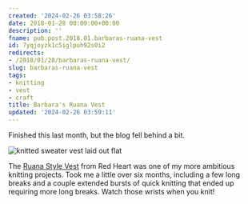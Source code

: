 ```yaml
---
created: '2024-02-26 03:58:26'
date: 2018-01-28 00:00:00+00:00
description: ''
fname: pub.post.2018.01.barbaras-ruana-vest
id: 7yqjoyzk1c5iglpuh92s0i2
redirects:
- /2018/01/28/barbaras-ruana-vest/
slug: barbaras-ruana-vest
tags:
- knitting
- vest
- craft
title: Barbara's Ruana Vest
updated: '2024-02-26 03:59:11'
---
```


Finished this last month, but the blog fell behind a bit.

![knitted sweater vest laid out flat](assets/img/2018/cover-2018-01-28.jpg)

<!--more-->

The [Ruana Style Vest](http://www.redheart.com/free-patterns/ruana-style-vest) from Red Heart was one of my more ambitious knitting projects. Took me a little over six months, including a few long breaks and a couple extended bursts of quick knitting that ended up requiring more long breaks. Watch those wrists when you knit!